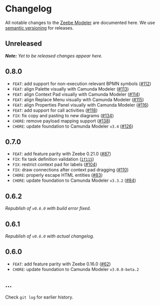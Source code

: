 # Changelog

All notable changes to the [Zeebe Modeler](https://github.com/zeebe-io/zeebe-modeler) are documented here. We use [semantic versioning](http://semver.org/) for releases.

## Unreleased

___Note:__ Yet to be released changes appear here._

## 0.8.0

* `FEAT`: add support for non-execution relevant BPMN symbols ([#112](https://github.com/zeebe-io/zeebe-modeler/issues/112))
* `FEAT`: align Palette visually with Camunda Modeler ([#113](https://github.com/zeebe-io/zeebe-modeler/issues/113))
* `FEAT`: align Context Pad visually with Camunda Modeler ([#114](https://github.com/zeebe-io/zeebe-modeler/issues/114))
* `FEAT`: align Replace Menu visually with Camunda Modeler ([#115](https://github.com/zeebe-io/zeebe-modeler/issues/115))
* `FEAT`: align Properties Panel visually with Camunda Modeler ([#116](https://github.com/zeebe-io/zeebe-modeler/issues/116))
* `FEAT`: add support for call activities ([#118](https://github.com/zeebe-io/zeebe-modeler/issues/118))
* `FIX`: fix copy and pasting to new diagrams ([#134](https://github.com/zeebe-io/zeebe-modeler/issues/134))
* `CHORE`: remove payload mapping support ([#138](https://github.com/zeebe-io/zeebe-modeler/issues/138))
* `CHORE`: update foundation to Camunda Modeler `v3.4` ([#126](https://github.com/zeebe-io/zeebe-modeler/pull/126))

## 0.7.0

* `FEAT`: add feature parity with Zeebe 0.21.0 ([#87](https://github.com/zeebe-io/zeebe-modeler/issues/87))
* `FIX`: fix task definition validation ([`1f115`](https://github.com/zeebe-io/zeebe-modeler/commit/1f115b3e3491320fc1e4f1806d57b20a20b3c7e6))
* `FIX`: restrict context pad for labels ([#104](https://github.com/zeebe-io/zeebe-modeler/issues/104))
* `FIX`: draw connections after context pad dragging ([#110](https://github.com/zeebe-io/zeebe-modeler/issues/110))
* `CHORE`: properly escape HTML entities ([#83](https://github.com/zeebe-io/zeebe-modeler/issues/83)) 
* `CHORE`: update foundation to Camunda Modeler `v3.3.2` ([#84](https://github.com/zeebe-io/zeebe-modeler/pull/84))

## 0.6.2

_Republish of `v0.6.0` with build error fixed._

## 0.6.1

_Republish of `v0.6.0` with actual changelog._

## 0.6.0

* `FEAT`: add feature parity with Zeebe 0.16.0 ([#62](https://github.com/zeebe-io/zeebe-modeler/pull/62))
* `CHORE`: update foundation to Camunda Modeler `v3.0.0-beta.2`

## ...

Check `git log` for earlier history.
